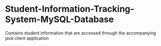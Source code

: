 # Student-Information-Tracking-System-MySQL-Database
Contains student information that are accessed through the accompanying java client application
